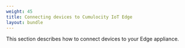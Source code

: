 ```yaml
---
weight: 45
title: Connecting devices to Cumulocity IoT Edge
layout: bundle
---
```


This section describes how to connect devices to your Edge appliance.	

